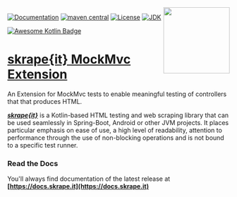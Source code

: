 <img width="150px" height="150px" align="right" src="skrape.png"/>

[![Documentation](https://img.shields.io/badge/skrape%7Bit%7D-docs-blue.svg)](https://docs.skrape.it)
[![maven central](https://img.shields.io/maven-central/v/it.skrape/skrapeit-mockmvc.svg?color=0)](https://search.maven.org/search?q=g:it.skrape%20AND%20a:skrapeit-mockmvc&skrapeit-mockmvc=gav)
[![License](https://img.shields.io/github/license/skrapeit/skrape.it.svg)](https://github.com/skrapeit/skrape.it/blob/master/LICENSE)
[![JDK](https://img.shields.io/badge/jdk-8-green.svg)](http://www.oracle.com/technetwork/java/javase/downloads/index.html)

[![Awesome Kotlin Badge](https://kotlin.link/awesome-kotlin.svg)](https://github.com/KotlinBy/awesome-kotlin)

[skrape{it} MockMvc Extension](https://docs.skrape.it)
======================================================

An Extension for MockMvc tests to enable meaningful testing of controllers that that produces HTML.

_**[skrape{it}](http://www.skrape.it)**_ is a Kotlin-based HTML testing and web scraping library
that can be used seamlessly in Spring-Boot, Android or other JVM projects.
It places particular emphasis on ease of use, a high level of readability, 
attention to performance through the use of non-blocking operations and is not 
bound to a specific test runner.

### Read the Docs

You'll always find documentation of the latest release at 
**[https://docs.skrape.it](https://docs.skrape.it)**
